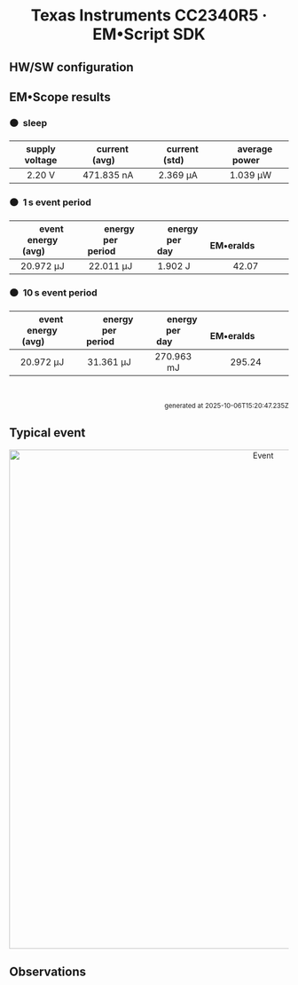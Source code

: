 
<h1 align="center">Texas Instruments CC2340R5 · EM&bull;Script SDK</h1>

## HW/SW configuration

## EM&bull;Scope results

<!-- @emscope-pack:start -->


### 🟠&ensp;sleep

| supply voltage | &emsp;current (avg)&emsp; | &emsp;current (std)&emsp; | &emsp;average power&emsp;
|:---:|:---:|:---:|:---:|
| 2.20 V | 471.835 nA |   2.369 µA |   1.039 µW |

### 🟠&ensp;1&thinsp;s event period

| &emsp;&emsp;event energy (avg)&emsp;&emsp; | &emsp;&emsp;energy per period&emsp;&emsp; | &emsp;&emsp;energy per day&emsp;&emsp; | &emsp;&emsp;&emsp;**EM&bull;eralds**&emsp;&emsp;&emsp;
|:---:|:---:|:---:|:---:|
|  20.972 µJ |  22.011 µJ |   1.902 J | 42.07 |

### 🟠&ensp;10&thinsp;s event period

| &emsp;&emsp;event energy (avg)&emsp;&emsp; | &emsp;&emsp;energy per period&emsp;&emsp; | &emsp;&emsp;energy per day&emsp;&emsp; | &emsp;&emsp;&emsp;**EM&bull;eralds**&emsp;&emsp;&emsp;
|:---:|:---:|:---:|:---:|
|  20.972 µJ |  31.361 µJ | 270.963 mJ | 295.24 |

<br>
<p align="right"><sub>generated at 2025-10-06T15:20:47.235Z</sub></p>
    

<!-- @emscope-pack:end -->

## Typical event

<p align="center">
    <img src="event-ID.png" alt="Event" width="900">
</p>

## Observations


